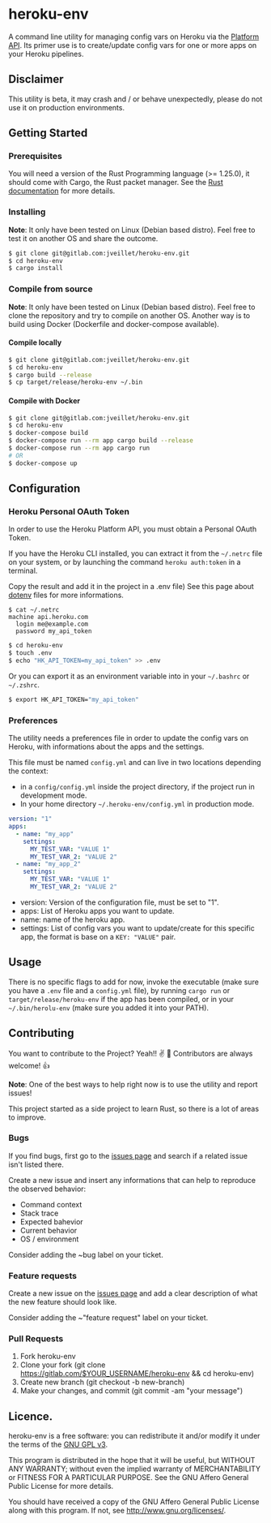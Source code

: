 # heroku-env

A command line utility for managing config vars on Heroku via the [Platform
API](https://devcenter.heroku.com/categories/platform-api). Its primer use is to create/update config vars for one or
more apps on your Heroku pipelines.

## Disclaimer

This utility is beta, it may crash and / or behave unexpectedly, please do not use it on production
environments.

## Getting Started

### Prerequisites

You will need a version of the Rust Programming language (>= 1.25.0), it should come with Cargo, the Rust packet manager.
See the [Rust documentation](https://doc.rust-lang.org/cargo/getting-started/installation.html) for more details.

### Installing

**Note**: It only have been tested on Linux (Debian based distro). Feel free to test it on another OS
and share the outcome.

```bash
$ git clone git@gitlab.com:jveillet/heroku-env.git
$ cd heroku-env
$ cargo install
```

### Compile from source

**Note**: It only have been tested on Linux (Debian based distro). Feel free to clone the repository and
try to compile on another OS. Another way is to build using Docker (Dockerfile and docker-compose available).

#### Compile locally

```bash
$ git clone git@gitlab.com:jveillet/heroku-env.git
$ cd heroku-env
$ cargo build --release
$ cp target/release/heroku-env ~/.bin
```

#### Compile with Docker

```bash
$ git clone git@gitlab.com:jveillet/heroku-env.git
$ cd heroku-env
$ docker-compose build
$ docker-compose run --rm app cargo build --release
$ docker-compose run --rm app cargo run
# OR
$ docker-compose up
```

## Configuration

### Heroku Personal OAuth Token

In order to use the Heroku Platform API, you must obtain a Personal OAuth Token.

If you have the Heroku CLI installed, you can extract it from the `~/.netrc` file on your system, or by launching the
command `heroku auth:token` in a terminal.

Copy the result and add it in the project in a .env file)
See this page about [dotenv](https://github.com/purpliminal/rust-dotenv) files for more informations.

```
$ cat ~/.netrc
machine api.heroku.com
  login me@example.com
  password my_api_token
```

```bash
$ cd heroku-env
$ touch .env
$ echo "HK_API_TOKEN=my_api_token" >> .env
```

Or you can export it as an environment variable into in your `~/.bashrc` or `~/.zshrc`.

```bash
$ export HK_API_TOKEN="my_api_token"
```

### Preferences

The utility needs a preferences file in order to update the config vars on Heroku, with informations about the apps and
the settings.

This file must be named `config.yml` and can live in two locations depending the context:

* in a `config/config.yml` inside the project directory, if the project run in development mode.
* In your home directory `~/.heroku-env/config.yml` in production mode.

```yaml
version: "1"
apps:
  - name: "my_app"
    settings:
      MY_TEST_VAR: "VALUE 1"
      MY_TEST_VAR_2: "VALUE 2"
  - name: "my_app_2"
    settings:
      MY_TEST_VAR: "VALUE 1"
      MY_TEST_VAR_2: "VALUE 2"
```

* version: Version of the configuration file, must be set to "1".
* apps: List of Heroku apps you want to update.
* name: name of the heroku app.
* settings: List of config vars you want to update/create for this specific app, the format is base on a `KEY: "VALUE"` pair.

## Usage

There is no specific flags to add for now, invoke the executable (make sure you have a `.env` file and a `config.yml` file),
by running `cargo run` or `target/release/heroku-env` if the app has been compiled, or in your `~/.bin/herolu-env` (make sure you added it
into your PATH).


## Contributing

You want to contribute to the Project? Yeah!! :v: 🎉  Contributors are always welcome! :thumbsup:

**Note**: One of the best ways to help right now is to use the utility and report issues!

This project started as a side project to learn Rust, so there is a lot of areas to improve.

### Bugs

If you find bugs, first go to the [issues page](https://gitlab.com/jveillet/heroku-env/issues) and search if a related issue isn't listed there.

Create a new issue and insert any informations that can help to reproduce the observed behavior:
* Command context
* Stack trace
* Expected bahevior
* Current behavior
* OS / environment

Consider adding the ~bug label on your ticket.

### Feature requests

Create a new issue on the [issues page](https://gitlab.com/jveillet/heroku-env/issues) and add a clear description of what the new feature should look like.

Consider adding the ~"feature request" label on your ticket.

### Pull Requests

1. Fork heroku-env
2. Clone your fork (git clone https://gitlab.com/$YOUR_USERNAME/heroku-env && cd heroku-env)
3. Create new branch (git checkout -b new-branch)
4. Make your changes, and commit (git commit -am "your message")

## Licence.

heroku-env is a free software: you can redistribute it and/or modify it under the terms of the [GNU GPL v3](LICENCE).

This program is distributed in the hope that it will be useful, but WITHOUT ANY WARRANTY; without even the implied warranty of MERCHANTABILITY or FITNESS FOR A PARTICULAR PURPOSE. See the GNU Affero General Public License for more details.

You should have received a copy of the GNU Affero General Public License along with this program. If not, see http://www.gnu.org/licenses/.

